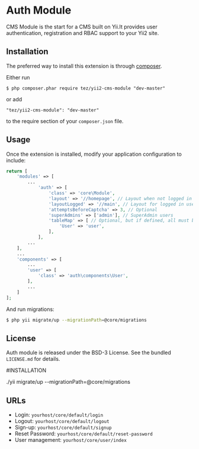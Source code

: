 Auth Module
===========

CMS Module is the start for a CMS built on Yii.It provides user authentication, registration and RBAC support to your Yii2 site.

## Installation

The preferred way to install this extension is through [composer](http://getcomposer.org/download/).

Either run

```
$ php composer.phar require tez/yii2-cms-module "dev-master"
```

or add

```
"tez/yii2-cms-module": "dev-master"
```

to the require section of your `composer.json` file.

## Usage

Once the extension is installed, modify your application configuration to include:

```php
return [
	'modules' => [
	    ...
	        'auth' => [
	            'class' => 'core\Module',
	            'layout' => '//homepage', // Layout when not logged in yet
	            'layoutLogged' => '//main', // Layout for logged in users
	            'attemptsBeforeCaptcha' => 3, // Optional
	            'superAdmins' => ['admin'], // SuperAdmin users
	            'tableMap' => [ // Optional, but if defined, all must be declared
	                'User' => 'user',
	            ],
	        ],
	    ...
	],
	...
	'components' => [
	    ...
	    'user' => [
	        'class' => 'auth\components\User',
	    ],
	    ...
	]
];
```

And run migrations:

```bash
$ php yii migrate/up --migrationPath=@core/migrations
```

## License

Auth module is released under the BSD-3 License. See the bundled `LICENSE.md` for details.

#INSTALLATION

./yii migrate/up --migrationPath=@core/migrations

## URLs

* Login: `yourhost/core/default/login`
* Logout: `yourhost/core/default/logout`
* Sign-up: `yourhost/core/default/signup`
* Reset Password: `yourhost/core/default/reset-password`
* User management: `yourhost/core/user/index`